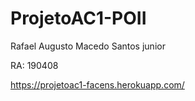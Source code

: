 # ProjetoAC1-POII

Rafael Augusto Macedo Santos junior

RA: 190408

https://projetoac1-facens.herokuapp.com/
